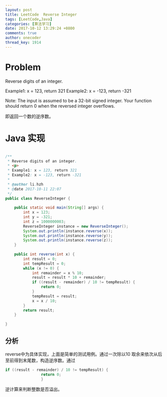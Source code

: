 ```yaml
---
layout: post
title: LeetCode  Reverse Integer
tags: [LeetCode,Java]
categories: [算法学习]
date: 2017-10-12 13:29:24 +0800
comments: true
author: onecoder
thread_key: 1914
---
```

# Problem

Reverse digits of an integer.

Example1: x = 123, return 321
Example2: x = -123, return -321

Note:
The input is assumed to be a 32-bit signed integer. Your function should return 0 when the reversed integer overflows.

即返回一个数的逆序数。

<!--break-->

# Java 实现

``` java

/**
 * Reverse digits of an integer.
 * <p>
 * Example1: x = 123, return 321
 * Example2: x = -123, return -321
 *
 * @author li.hzh
 * @date 2017-10-11 22:07
 */
public class ReverseInteger {
    
    public static void main(String[] args) {
        int x = 123;
        int y = -321;
        int z = 1000000003;
        ReverseInteger instance = new ReverseInteger();
        System.out.println(instance.reverse(x));
        System.out.println(instance.reverse(y));
        System.out.println(instance.reverse(z));
    }
    
    public int reverse(int x) {
        int result = 0;
        int tempResult = 0;
        while (x != 0) {
            int remainder = x % 10;
            result = result * 10 + remainder;
            if ((result - remainder) / 10 != tempResult) {
                return 0;
            }
            tempResult = result;
            x = x / 10;
        }
        return result;
    }
    
}

```

## 分析

reverse中为具体实现，上面是简单的测试用例。通过一次除以10 取余来依次从后至前得到末尾数，构造逆序数。通过

```java
if ((result - remainder) / 10 != tempResult) {
                return 0;
				}
```

逆计算来判断整数是否溢出。


